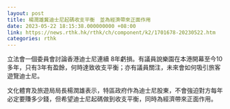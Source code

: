 ```yaml
---
layout: post
title: 楊潤雄冀迪士尼起碼收支平衡　並為經濟帶來正面作用
date: 2023-05-22 18:15:38.000000000 +08:00
link: https://news.rthk.hk/rthk/ch/component/k2/1701678-20230522.htm
categories: rthk
---
```


立法會一個委員會討論香港迪士尼連續 8年虧損。有議員說樂園在本港開幕至今10多年，只有3年有盈餘，何時達致收支平衡；亦有議員關注，未來會如何吸引旅客遊覽迪士尼。

文化體育及旅遊局局長楊潤雄表示，特區政府作為迪士尼股東，不會強迫對方每年必定要賺多少錢，但希望迪士尼起碼做到收支平衡，同時為經濟帶來正面作用。
